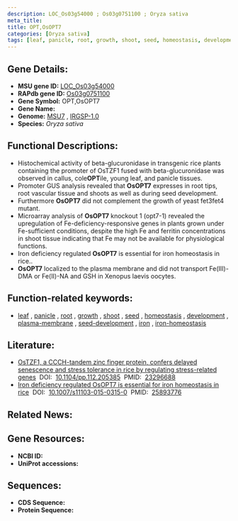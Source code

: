 ```yaml
---
description: LOC_Os03g54000 ; Os03g0751100 ; Oryza sativa
meta_title:
title: OPT,OsOPT7
categories: [Oryza sativa]
tags: [leaf, panicle, root, growth, shoot, seed, homeostasis, development, plasma membrane, seed development, iron, iron homeostasis]
---
```


## Gene Details:
- **MSU gene ID:** [LOC_Os03g54000](http://rice.uga.edu/cgi-bin/ORF_infopage.cgi?orf=LOC_Os03g54000)  
- **RAPdb gene ID:** [Os03g0751100](https://rapdb.dna.affrc.go.jp/locus/?name=Os03g0751100)  
- **Gene Symbol:** OPT,OsOPT7
- **Gene Name:**
- **Genome:**  [MSU7](http://rice.uga.edu/)&nbsp;,&nbsp;[IRGSP-1.0](https://rapdb.dna.affrc.go.jp/download/irgsp1.html)
- **Species:** *Oryza sativa*

## Functional Descriptions:
   - Histochemical activity of beta-glucuronidase in transgenic rice plants containing the promoter of OsTZF1 fused with beta-glucuronidase was observed in callus, cole**OPT**ile, young leaf, and panicle tissues.
   - Promoter GUS analysis revealed that **OsOPT7** expresses in root tips, root vascular tissue and shoots as well as during seed development.
   - Furthermore **OsOPT7** did not complement the growth of yeast fet3fet4 mutant.
   - Microarray analysis of **OsOPT7** knockout 1 (opt7-1) revealed the upregulation of Fe-deficiency-responsive genes in plants grown under Fe-sufficient conditions, despite the high Fe and ferritin concentrations in shoot tissue indicating that Fe may not be available for physiological functions.
   - Iron deficiency regulated **OsOPT7** is essential for iron homeostasis in rice..
   - **OsOPT7** localized to the plasma membrane and did not transport Fe(III)-DMA or Fe(II)-NA and GSH in Xenopus laevis oocytes.

## Function-related keywords:
   - [leaf](/tags/leaf/)&nbsp;,&nbsp;[panicle](/tags/panicle/)&nbsp;,&nbsp;[root](/tags/root/)&nbsp;,&nbsp;[growth](/tags/growth/)&nbsp;,&nbsp;[shoot](/tags/shoot/)&nbsp;,&nbsp;[seed](/tags/seed/)&nbsp;,&nbsp;[homeostasis](/tags/homeostasis/)&nbsp;,&nbsp;[development](/tags/development/)&nbsp;,&nbsp;[plasma-membrane](/tags/plasma-membrane/)&nbsp;,&nbsp;[seed-development](/tags/seed-development/)&nbsp;,&nbsp;[iron](/tags/iron/)&nbsp;,&nbsp;[iron-homeostasis](/tags/iron-homeostasis/)

## Literature:
   - [OsTZF1, a CCCH-tandem zinc finger protein, confers delayed senescence and stress tolerance in rice by regulating stress-related genes](https://www.doi.org/10.1104/pp.112.205385)&nbsp;&nbsp;DOI:&nbsp;&nbsp;[10.1104/pp.112.205385](https://www.doi.org/10.1104/pp.112.205385)&nbsp;&nbsp;PMID:&nbsp;&nbsp;[23296688](https://pubmed.ncbi.nlm.nih.gov/23296688/)
   - [Iron deficiency regulated OsOPT7 is essential for iron homeostasis in rice](https://www.doi.org/10.1007/s11103-015-0315-0)&nbsp;&nbsp;DOI:&nbsp;&nbsp;[10.1007/s11103-015-0315-0](https://www.doi.org/10.1007/s11103-015-0315-0)&nbsp;&nbsp;PMID:&nbsp;&nbsp;[25893776](https://pubmed.ncbi.nlm.nih.gov/25893776/)

## Related News:

## Gene Resources:
- **NCBI ID:**  []()
- **UniProt accessions:** [](https://www.uniprot.org/uniprotkb//entry)

## Sequences:
- **CDS Sequence:**
- **Protein Sequence:**
